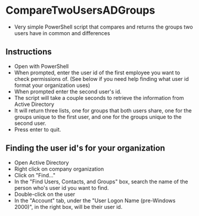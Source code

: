 # CompareTwoUsersADGroups
- Very simple PowerShell script that compares and returns the groups two users have in common and differences

## Instructions
- Open with PowerShell
- When prompted, enter the user id of the first employee you want to check permissions of. (See below if you need help finding what user id format your organization uses)
- When prompted enter the second user's id.
- The script will take a couple seconds to retrieve the information from Active Directory
- It will return three lists, one for groups that both users share, one for the groups unique to the first user, and one for the groups unique to the second user.
- Press enter to quit.


## Finding the user id's for your organization
- Open Active Directory
- Right click on company organization
- Click on "Find..."
- In the "Find Users, Contacts, and Groups" box, search the name of the person who's user id you want to find.
- Double-click on the user
- In the "Account" tab, under the "User Logon Name (pre-Windows 2000)", in the right box, will be their user id.
